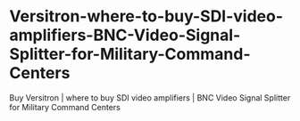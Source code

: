 # Versitron-where-to-buy-SDI-video-amplifiers-BNC-Video-Signal-Splitter-for-Military-Command-Centers
Buy Versitron | where to buy SDI video amplifiers | BNC Video Signal Splitter for Military Command Centers
